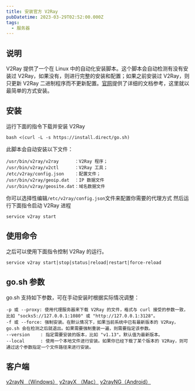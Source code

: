 ```yaml
---
title: 安装官方 V2Ray
pubDatetime: 2023-03-29T02:52:00.000Z
tags:
  - 服务器
---
```


## 说明

V2Ray 提供了一个在 Linux 中的自动化安装脚本。这个脚本会自动检测有没有安装过 V2Ray，如果没有，则进行完整的安装和配置；如果之前安装过 V2Ray，则只更新 V2Ray 二进制程序而不更新配置。[官网][1]提供了详细的文档参考，这里就以最简单的方式安装。

## 安装

运行下面的指令下载并安装 V2Ray

```
bash <(curl -L -s https://install.direct/go.sh)
```

此脚本会自动安装以下文件：

```
/usr/bin/v2ray/v2ray      ：V2Ray 程序；
/usr/bin/v2ray/v2ctl      ：V2Ray 工具；
/etc/v2ray/config.json    ：配置文件；
/usr/bin/v2ray/geoip.dat  ：IP 数据文件
/usr/bin/v2ray/geosite.dat：域名数据文件
```

你可以选择性编辑`/etc/v2ray/config.json`文件来配置你需要的代理方式
然后运行下面指令启动 V2Ray 进程

```
service v2ray start
```

## 使用命令

之后可以使用下面指令控制 V2Ray 的运行。

```
service v2ray start|stop|status|reload|restart|force-reload
```

## go.sh 参数

go.sh 支持如下参数，可在手动安装时根据实际情况调整：

```
-p 或 --proxy: 使用代理服务器来下载 V2Ray 的文件，格式与 curl 接受的参数一致，比如 "socks5://127.0.0.1:1080" 或 "http://127.0.0.1:3128"。
-f 或 --force: 强制安装。在默认情况下，如果当前系统中已有最新版本的 V2Ray，go.sh 会在检测之后就退出。如果需要强制重装一遍，则需要指定该参数。
--version    : 指定需要安装的版本，比如 "v1.13"。默认值为最新版本。
--local      : 使用一个本地文件进行安装。如果你已经下载了某个版本的 V2Ray，则可通过这个参数指定一个文件路径来进行安装。
```

## 客户端

[v2rayN （Windows）][2]
[v2rayX （Mac）][3]
[v2rayNG（Android）][4]

[1]: https://www.v2ray.com/
[2]: https://github.com/2dust/v2rayN/releases
[3]: https://github.com/Cenmrev/V2RayX/releases
[4]: https://github.com/2dust/v2rayNG/releases
